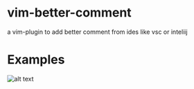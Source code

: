 # vim-better-comment
a vim-plugin to add better comment from ides like vsc or inteliij

# Examples
![alt text](http://github.com/hinx2/hinx2/lua/vim-better-comment/.image)